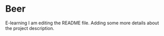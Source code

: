# Beer
E-learning
I am editing the README file. Adding some more details about the project description.
